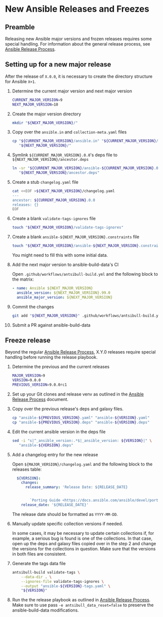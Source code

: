 # New Ansible Releases and Freezes

## Preamble

Releasing new Ansible major versions and frozen releases requires some special
handling.
For information about the general release process,
see [Ansible Release Process](release-process.md).

## Setting up for a new major release

<!-- TODO: Write a script, playbook, or antsibull-build subcommand to automate this -->

After the release of `X.0.0`, it is necessary to create the directory
structure for Ansible `X+1`.

1. Determine the current major version and next major version

    ``` sh
    CURRENT_MAJOR_VERSION=9
    NEXT_MAJOR_VERSION=10
    ```

2. Create the major version directory

    ``` sh
    mkdir "${NEXT_MAJOR_VERSION}/"
    ```

3. Copy over the `ansible.in` and `collection-meta.yaml` files

    ``` sh
    cp "${CURRENT_MAJOR_VERSION}/ansible.in" "${CURRENT_MAJOR_VERSION}/collection-meta.yaml" \
       "${NEXT_MAJOR_VERSION}/"
    ```

4. Symlink `${CURRENT_MAJOR_VERSION}.0.0`'s deps file to
   `${NEXT_MAJOR_VERSION}/ancestor.deps`

    ``` sh
    ln -sr "${CURRENT_MAJOR_VERSION}/ansible-${CURRENT_MAJOR_VERSION}.0.0.deps" \
       "${NEXT_MAJOR_VERSION}/ancestor.deps"
    ```

5. Create a stub `changelog.yaml` file

    ``` sh
    cat <<EOF >${NEXT_MAJOR_VERSION}/changelog.yaml
    ---
    ancestor: ${CURRENT_MAJOR_VERSION}.0.0
    releases: {}
    EOF
    ```

6. Create a blank `validate-tags-ignores` file

    ``` sh
    touch "${NEXT_MAJOR_VERSION}/validate-tags-ignores"
    ```

7. Create a blank `ansible-${NEXT_MAJOR_VERSION}.constraints` file

    ``` sh
    touch "${NEXT_MAJOR_VERSION}/ansible-${NEXT_MAJOR_VERSION}.constraints"
    ```

    You might need to fill this with some initial data.

8. Add the next major version to ansible-build-data's CI

    Open `.github/workflows/antsibull-build.yml` and the following block to the
    matrix:

    ``` yaml
    - name: Ansible ${NEXT_MAJOR_VERSION}
      ansible_version: ${NEXT_MAJOR_VERSION}.99.0
      ansible_major_version: ${NEXT_MAJOR_VERSION}
    ```

9. Commit the changes

    ``` sh
    git add "${NEXT_MAJOR_VERSION}" .github/workflows/antsibull-build.yml
    ```

10. Submit a PR against ansible-build-data


## Freeze release

<!--
TODO: Improve the release playbook to support this case without requiring extra steps.
-->

Beyond the regular [Ansible Release Process](release-process.md), X.Y.0
releases require special handling before running the release playbook.

1. Determine the previous and the current releases

    ``` sh
    MAJOR_VERSION=9
    VERSION=9.0.0
    PREVIOUS_VERSION=9.0.0rc1
    ```

2. Set up your Git clones and release venv as outlined in the [Ansible Release Process](release-process.md) document.

3. Copy over the previous release's deps and galaxy files.

    ``` sh
    cp "ansible-${PREVIOUS_VERSION}.yaml" "ansible-${VERSION}.yaml"
    cp "ansible-${PREVIOUS_VERSION}.deps" "ansible-${VERSION}.deps"
    ```

4. Edit the current ansible version in the deps file

    ``` sh
    sed -i "s|^_ansible_version:.*$|_ansible_version: ${VERSION}|" \
       "ansible-${VERSION}.deps"
    ```

5. Add a changelog entry for the new release

    Open `${MAJOR_VERSION}/changelog.yaml` and the following block to the
    releases table:

    ``` yaml
      ${VERSION}:
        changes:
          release_summary: 'Release Date: ${RELEASE_DATE}


            `Porting Guide <https://docs.ansible.com/ansible/devel/porting_guides.html>`_'
        release_date: '${RELEASE_DATE}'
    ```

    The release date should be formatted as `YYYY-MM-DD`.

6. Manually update specific collection versions if needed.

    In some cases, it may be necessary to update certain collections if, for
    example, a serious bug is found is one of the collections.
    In that case, open up the deps and galaxy files copied over in the step 2
    and change the versions for the collections in question.
    Make sure that the versions in both files are consistent.

7. Generate the tags data file

    ``` sh
    antsibull-build validate-tags \
        --data-dir . \
        --ignores-file validate-tags-ignores \
        --output "ansible-${VERSION}-tags.yaml" \
        "${VERSION}"
    ```

8. Run the the release playbook as outlined in [Ansible Release Process](release-process.md).
   Make sure to use pass `-e antsibull_data_reset=false` to preserve the
   ansible-build-data modifications.
